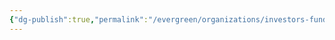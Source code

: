 ```yaml
---
{"dg-publish":true,"permalink":"/evergreen/organizations/investors-funders/private/aligned-climate-capital/"}
---
```


